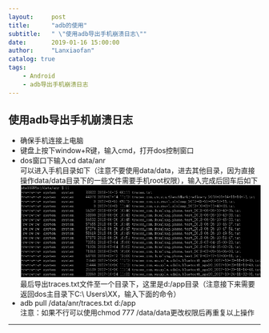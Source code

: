 ```yaml
---
layout:     post
title:      "adb的使用"
subtitle:   " \"使用adb导出手机崩溃日志\""
date:       2019-01-16 15:00:00
author:     "Lanxiaofan"
catalog: true
tags:
    - Android
    - adb导出手机崩溃日志
---
```



## 使用adb导出手机崩溃日志

* 确保手机连接上电脑 <br>
* 键盘上按下window+R键，输入cmd，打开dos控制窗口 <br>
* dos窗口下输入cd data/anr  <br> 可以进入手机目录如下（注意不要使用data/data，进去其他目录，因为直接操作data/data目录下的一些文件需要手机root权限），输入完成后回车后如下
![](/img/in-post/post-20190116-push-message.png)
最后导出traces.txt文件至一个目录下，这里是d:/app目录（注意接下来需要返回dos主目录下C:\ Users\XX，输入下面的命令） <br>
* adb pull /data/anr/traces.txt d:/app <br>
注意：如果不行可以使用chmod 777 /data/data更改权限后再重复以上操作

---



